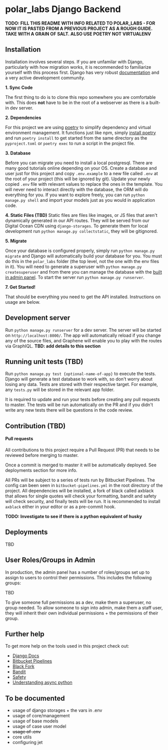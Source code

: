 # polar_labs Django Backend

**TODO: FILL THIS README WITH INFO RELATED TO POLAR_LABS - FOR NOW IT IS PASTED FROM A PREVIOUS PROJECT AS A ROUGH GUIDE. TAKE WITH A GRAIN OF SALT. ALSO USE POETRY NOT VIRTUALENV**

## Installation

Installation involves several steps. If you are unfamilar with Django, particularly with how migration works, it is recommended to familiarize yourself with this process first. Django has very robust [documentation](https://docs.djangoproject.com/en/) and a very active development community.

**1. Sync Code**

The first thing to do is to clone this repo somewhere you are comfortable with. This does **not** have to be in the root of a webserver as there is a built-in dev server.

**2. Dependencies**

For this project we are using [poetry](https://python-poetry.org/docs) to simplify dependency and virtual environment management. It functions just like npm, simply [install poetry](https://www.notion.so/Installing-Using-Poetry-477e7c4dadaf470e9140e68dedc48dfd?pvs=4) and run `poetry install` to get started from the same directory as the `pyproject.toml` or `poetry exec` to run a script in the project file.

**3. Database**

Before you can migrate you need to install a local postgresql. There are many good tutorials online depending on your OS. Create a database and user just for this project and copy `.env.example` to a new file called `.env` at the root of your project (this will be ignored by git). Update your newly copied `.env` file with relevant values to replace the ones in the template. You will never need to interact directly with the database, the ORM will do everything for you. If you want to explore freely, you can run `python manage.py shell` and import your models just as you would in application code.

**4. Static Files (TBD)**
Static files are files like images, or JS files that aren't dynamically generated in our API routes. They will be served from our Digital Ocean CDN using `django-storages`. To generate them for local development run `python manage.py collectstatic`, they will be gitignored.

**5. Migrate**

Once your database is configured properly, simply run `python manage.py migrate` and Django will automatically build your database for you. You must do this in the `polar_labs` folder (the top level, not the one with the env files in it). You will need to generate a superuser with `python manage.py createsuperuser` and from there you can manage the database with the [built in admin panel](http://localhost:8000/admin). To start the server run `python manage.py runserver`.

**7. Get Started!**

That should be everything you need to get the API installed. Instructions on usage are below.

## Development server

Run `python manage.py runserver` for a dev server. The server will be started on `http://localhost:8000/`. The app will automatically reload if you change any of the source files, and Graphene will enable you to play with the routes via GraphIQL. **TBD: add details to this section**

## Running unit tests (TBD)

Run `python manage.py test {optional-name-of-app}` to execute the tests. Django will generate a test database to work with, so don't worry about losing any data. Tests are stored with their respective target. For example, any `tests.py` will be stored in the relevant app folder.

It is required to update and run your tests before creating any pull requests to master. The tests will be run automatically on the PR and if you didn't write any new tests there will be questions in the code review.

## Contribution (TBD)

#### Pull requests

All contributions to this project require a Pull Request (PR) that needs to be reviewed before merging to master.

Once a commit is merged to master it will be automatically deployed. See deployments section for more info.

All PRs will be subject to a series of tests run by Bitbucket Pipelines. The config can been seen in `bitbucket-pipelines.yml` in the root directory of the project. All dependencies will be installed, a fork of black called axblack that allows for single quotes will check your formatting, bandit and safety will check security, and finally tests will be run. It is recommended to install `axblack` either in your editor or as a pre-commit hook.

**TODO: Investigate to see if there is a python equivalent of husky**

## Deployments

TBD

## User Roles/Groups in Admin

In production, the admin panel has a number of roles/groups set up to assign to users to control their permissions. This includes the following groups:

TBD

To give someone full permissions as a dev, make them a superuser, no group needed. To allow someone to sign into admin, make them a staff user, they will inherit their own individual permissions + the permissions of their group.

## Further help

To get more help on the tools used in this project check out:

- [Django Docs](https://docs.djangoproject.com/en/)
- [Bitbucket Pipelines](https://confluence.atlassian.com/bitbucket/configure-bitbucket-pipelines-yml-792298910.html)
- [Black Fork](https://github.com/axiros/axblack)
- [Bandit](https://github.com/PyCQA/bandit)
- [Safety](https://github.com/pyupio/safety)
- [Understanding async python](https://www.b-list.org/weblog/2022/aug/16/async/)

## To be documented

- usage of django storages + the vars in .env
- usage of core/management
- usage of base models
- usage of case user model
- ~~usage of .env~~
- core utils
- configuring jet
